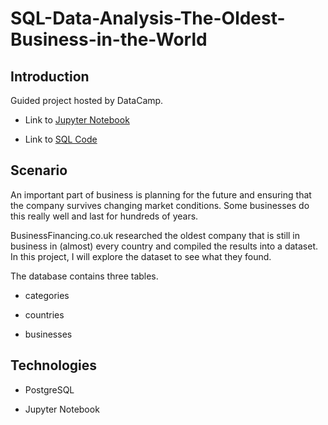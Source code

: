 # SQL-Data-Analysis-The-Oldest-Business-in-the-World

## Introduction

Guided project hosted by DataCamp.

* Link to [Jupyter Notebook](https://github.com/DazhonH/SQL-Data-Analysis-The-Oldest-Business-in-the-World/blob/main/notebook.ipynb)

* Link to [SQL Code](https://github.com/DazhonH/SQL-Data-Analysis-The-Oldest-Business-in-the-World/blob/main/notebook.py)



## Scenario

An important part of business is planning for the future and ensuring that the company survives changing market conditions. Some businesses do this really well and last for hundreds of years.

BusinessFinancing.co.uk researched the oldest company that is still in business in (almost) every country and compiled the results into a dataset. In this project, I will explore the dataset to see what they found.

The database contains three tables.

* categories

* countries

* businesses

## Technologies

* PostgreSQL

* Jupyter Notebook 


